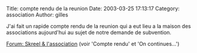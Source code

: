 Title: compte rendu de la reunion
Date: 2003-03-25 17:13:17
Category: association
Author: gilles

J'ai fait un rapide compte rendu de la reunion qui a eut lieu a la maison des associations aujourd'hui au sujet de notre demande de subvention.

[Forum: Skreel & l'association](http://forum.skreel.org/skreel.php) (voir 'Compte rendu' et 'On continues...')